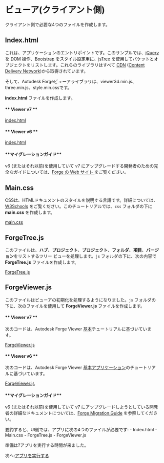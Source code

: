 # ビューア(クライアント側)

クライアント側で必要な4つのファイルを作成します。

## Index.html

これは、アプリケーションのエントリポイントです。このサンプルでは、[jQuery](https://jquery.com) を [DOM](https://www.w3schools.com/js/js_htmldom.asp) 操作、[Bootstrap](https://getbootstrap.com/) をスタイル設定用に、[jsTree](https://www.jstree.com) を使用してバケットとオブジェクトをリストします。これらのライブラリはすべて [CDN](https://cdnjs.com/) ([Content Delivery Network](https://en.wikipedia.org/wiki/Content_delivery_network))から取得されています。

そして、Autodesk Forgeビューアライブラリは、viewer3d.min.js、three.min.js、style.min.cssです。

**index.html** ファイルを作成します。

<!-- tabs:start -->

#### \** Viewer v7 \*\*

[index.html](_snippets/viewhubmodels/common/index.v7.html ':include :type=code html')

#### \** Viewer v6 \*\*

[index.html](_snippets/viewhubmodels/common/index.v6.html ':include :type=code html')

#### \*\*マイグレーションガイド**

v6 (またはそれ以前)を使用していて v7 にアップグレードする開発者のための完全なガイドについては、[Forge の Web サイト ](https://forge.autodesk.com/en/docs/viewer/v7/change_history/changelog_v7/migration_guide_v6_to_v7/) をご覧ください。

<!-- tabs:end -->

## Main.css

CSSは、HTMLドキュメントのスタイルを説明する言語です。詳細については、[W3Schools](https://www.w3schools.com/css/) をご覧ください。このチュートリアルでは、`css` フォルダの下に **main.css** を作成します。

[main.css](_snippets/viewhubmodels/common/main.css ':include :type=code css')

## ForgeTree.js

このファイルは、**ハブ**、**プロジェクト**、**プロジェクト**、**フォルダ**、**項目**、**バージョン**をリストするツリー ビューを処理します。`js` フォルダの下に、次の内容で **ForgeTree.js** ファイルを作成します。

[ForgeTree.js](_snippets/viewhubmodels/common/ForgeTree.js ':include :type=code javascript')

## ForgeViewer.js

このファイルはビューアの初期化を処理するようになりました。`js` フォルダの下に、次のファイルを使用して **ForgeViewer.js** ファイルを作成します。

<!-- tabs:start -->

#### \** Viewer v7 \*\*

次のコードは、Autodesk Forge Viewer [基本](https://forge.autodesk.com/en/docs/viewer/v7/developers_guide/viewer_basics/initialization/)チュートリアルに基づいています。

[ForgeViewer.js](_snippets/viewhubmodels/common/ForgeViewer.v7.js ':include :type=code javascript')

#### \** Viewer v6 \*\*

次のコードは、Autodesk Forge Viewer [基本アプリケーション](https://forge.autodesk.com/en/docs/viewer/v6/tutorials/basic-application/)のチュートリアルに基づいています。

[ForgeViewer.js](_snippets/viewhubmodels/common/ForgeViewer.v6.js ':include :type=code javascript')

#### \*\*マイグレーションガイド**

v6 (またはそれ以前)を使用していて v7 にアップグレードしようとしている開発者の詳細なドキュメントについては、[Forge Migration Guide](https://forge.autodesk.com/en/docs/viewer/v7/change_history/changelog_v7/migration_guide_v6_to_v7/) を参照してください。

<!-- tabs:end -->

要約すると、UI側では、アプリに次の4つのファイルが必要です: - Index.html - Main.css - ForgeTree.js - ForgeViewer.js

準備は?アプリを実行する時間が来ました。

次へ:[アプリを実行する](/ja_jp/environment/rundebug/3legged)
